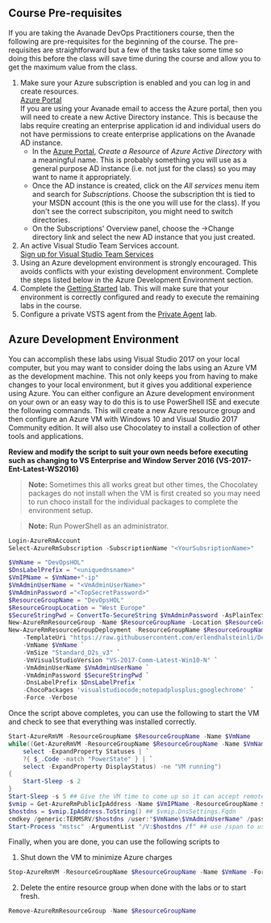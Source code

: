 ## Course Pre-requisites ##
If you are taking the Avanade DevOps Practitioners course, then the following are pre-requisites for the beginning of the course.  The pre-requisites are straightforward but a few of the tasks take some time so doing this before the class will save time during the course and allow you to get the maximum value from the class.
1. Make sure your Azure subscription is enabled and you can log in and create resources.<br>
	[Azure Portal](https://portal.azure.com)<br>
	If you are using your Avanade email to access the Azure portal, then you will need to create a new Active Directory instance.  This is because the labs require creating an enterprise application id and individual users do not have permissions to create enterprise applications on the Avanade AD instance.
	- In the [Azure Portal](https://portal.azure.com), *Create a Resource* of *Azure Active Directory* with a meaningful name. This is probably something you will use as a general purpose AD instance (i.e. not just for the class) so you may want to name it appropriately.
	- Once the AD instance is created, click on the *All services* menu item and search for *Subscriptions*.  Choose the subscription tht is tied to your MSDN account (this is the one you will use for the class).  If you don't see the correct subscripiton, you might need to switch directories.
	- On the Subscriptions' Overview panel, choose the ->Change directory link and select the new AD instance that you just created.
2. An active Visual Studio Team Services account.<br>
	[Sign up for Visual Studio Team Services](https://www.visualstudio.com/en-us/docs/setup-admin/team-services/sign-up-for-visual-studio-team-services)
3. Using an Azure development environment is strongly encouraged. This avoids conflicts with your existing development environment. Complete the steps listed below in the Azure Development Environment section.
4. Complete the [Getting Started](getting-started/README.md) lab.  This will make sure that your environment is correctly configured and ready to execute the remaining labs in the course.
5.  Configure a private VSTS agent from the [Private Agent](private-agent/README.md) lab.

## Azure Development Environment ##
You can accomplish these labs using Visual Studio 2017 on your local computer, but you may want to consider doing the labs using an Azure VM as the development machine.  This not only keeps you from having to make changes to your local environment, but it gives you additional experience using Azure.  You can either configure an Azure development environment on your own or an easy way to do this is to use PowerShell ISE and execute the following commands.  This will create a new Azure resource group and then configure an Azure VM with Windows 10 and Visual Studio 2017 Community edition.  It will also use Chocolatey to install a collection of other tools and applications.  

**Review and modify the script to suit your own needs before executing such as changing to VS Enterprise and Window Server 2016 (VS-2017-Ent-Latest-WS2016)**

>**Note:** Sometimes this all works great but other times, the Chocolatey packages do not install when the VM is first created so you may need to run choco install for the individual packages to complete the environment setup.

>**Note:** Run PowerShell as an administrator.

```PowerShell
Login-AzureRmAccount
Select-AzureRmSubscription -SubscriptionName "<YourSubsriptionName>"

$VmName = "DevOpsHOL"
$DnsLabelPrefix = "<uniquednsname>"
$VmIPName = $VmName+"-ip"
$VmAdminUserName = "<VmAdminUserName>"
$VmAdminPassword ="<TopSecretPassword>"
$ResourceGroupName = "DevOpsHOL"
$ResourceGroupLocation = "West Europe"
$SecureStringPwd = ConvertTo-SecureString $VmAdminPassword -AsPlainText -Force
New-AzureRmResourceGroup -Name $ResourceGroupName -Location $ResourceGroupLocation -Verbose -Force
New-AzureRmResourceGroupDeployment -ResourceGroupName $ResourceGroupName `
    -TemplateUri "https://raw.githubusercontent.com/erlendhalsteinli/DevOpsHOL/master/azure-rm/azuredeploy.json" `
    -VmName $VmName `
    -VmSize "Standard_D2s_v3" `
    -VmVisualStudioVersion "VS-2017-Comm-Latest-Win10-N" `
    -VmAdminUserName $VmAdminUserName `
    -VmAdminPassword $SecureStringPwd `
    -DnsLabelPrefix $DnsLabelPrefix `
    -ChocoPackages 'visualstudiocode;notepadplusplus;googlechrome' `
    -Force -Verbose
```

Once the script above completes, you can use the following to start the VM and check to see that everything was installed correctly.

```PowerShell
Start-AzureRmVM -ResourceGroupName $ResourceGroupName -Name $VmName
while((Get-AzureRmVM -ResourceGroupName $ResourceGroupName -Name $VmName -Status | `
    select -ExpandProperty Statuses | `
    ?{ $_.Code -match "PowerState" } | `
    select -ExpandProperty DisplayStatus) -ne "VM running")
{
    Start-Sleep -s 2
}
Start-Sleep -s 5 ## Give the VM time to come up so it can accept remote requests
$vmip = Get-AzureRmPublicIpAddress -Name $VmIPName -ResourceGroupName $ResourceGroupName
$hostdns = $vmip.IpAddress.ToString() ## $vmip.DnsSettings.Fqdn
cmdkey /generic:TERMSRV/$hostdns /user:"$VmName\$VmAdminUserName" /pass:$VmAdminPassword
Start-Process "mstsc" -ArgumentList "/V:$hostdns /f" ## use /span to use both monitors
```

Finally, when you are done, you can use the following scripts to
1. Shut down the VM to minimize Azure charges
```PowerShell
Stop-AzureRmVM -ResourceGroupName $ResourceGroupName -Name $VmName -Force
```
2. Delete the entire resource group when done with the labs or to start fresh.
```PowerShell
Remove-AzureRmResourceGroup -Name $ResourceGroupName
```



